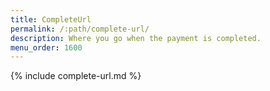 ```yaml
---
title: CompleteUrl
permalink: /:path/complete-url/
description: Where you go when the payment is completed.
menu_order: 1600
---
```


{% include complete-url.md %}
